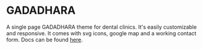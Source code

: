 # GADADHARA

A single page GADADHARA theme for dental clinics. It's easily customizable and responsive. It comes with svg icons, google map and a working contact form. Docs can be found [here](http://gadadhara.com).


